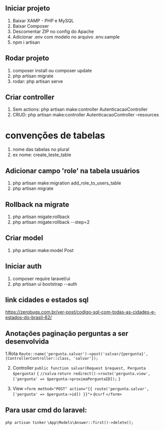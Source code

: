 ## Iniciar projeto

1. Baixar XAMP - PHP e MySQL
2. Baixar Composer
3. Descomentar ZIP no config do Apache
4. Adicionar .env com modelo no arquivo .env.sample
5. npm i artisan

## Rodar projeto

1. composer install ou composer update
2. php artisan migrate
2. rodar: php artisan serve

## Criar controller

1. Sem actions: php artisan make:controller AutenticacaoController
2. CRUD: php artisan make:controller AutenticacaoController –resources

# convenções de tabelas
1. nome das tabelas no plural
2. ex nome: create_teste_table

## Adicionar campo 'role' na tabela usuários
1. php artisan make:migration add_role_to_users_table
2. php artisan migrate

## Rollback na migrate
1. php artisan migate:rollback
2. php artisan migate:rollback --step=2

## Criar model
1. php artisan make:model Post

## Iniciar auth
1. composer require laravel/ui
2. php artisan ui bootstrap --auth


## link cidades e estados sql
https://zerobugs.com.br/ver-post/codigo-sql-com-todas-as-cidades-e-estados-do-brasil-62/

## Anotações paginação perguntas a ser desenvolvida

1.Rota
    `Route::name('pergunta.salvar')->post('salvar/{pergunta}', [ControllerController::class, 'salvar']);`  


2. Controller
    `public function salvar(Request $request, Pergunta $pergunta)`
    `{`
        `//salva`
        `return redirect()->route('pergunta.view', ['pergunta' => $pergunta->proximaPerguntaID]);`
    `}`

3. View
    `<form method="POST" action="{{ route('pergunta.salvar', ['pergunta' => $pergunta->id]) }}">`
        `@csrf`
    `</form>`


## Para usar cmd do laravel:

`php artisan tinker`
`\App\Models\Answer::first()->delete();`